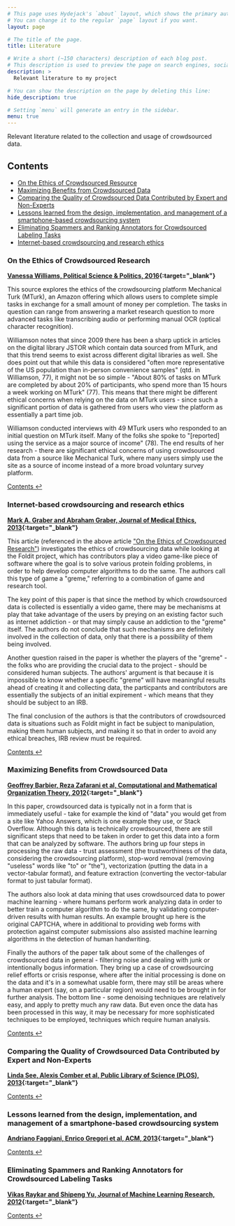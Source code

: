 ```yaml
---
# This page uses Hydejack's `about` layout, which shows the primary author's picture and about text at the top.
# You can change it to the regular `page` layout if you want.
layout: page

# The title of the page.
title: Literature

# Write a short (~150 characters) description of each blog post.
# This description is used to preview the page on search engines, social media, etc.
description: >
  Relevant literature to my project

# You can show the description on the page by deleting this line:
hide_description: true

# Setting `menu` will generate an entry in the sidebar.
menu: true
---
```


Relevant literature related to the collection and usage of crowdsourced data.

## Contents
- [On the Ethics of Crowdsourced Resource](#on-the-ethics-of-crowdsourced-research)
- [Maximizing Benefits from Crowdsourced Data](#maximizing-benefits-from-crowdsourced-data)
- [Comparing the Quality of Crowdsourced Data Contributed by Expert and Non-Experts](#comparing-the-quality-of-crowdsourced-data-contributed-by-expert-and-non-experts)
- [Lessons learned from the design, implementation, and management of a smartphone-based crowdsourcing system](#lessons-learned-from-the-design-implementation-and-management-of-a-smartphone-based-crowdsourcing-system)
- [Eliminating Spammers and Ranking Annotators for Crowdsourced Labeling Tasks](#eliminating-spammers-and-ranking-annotators-for-crowdsourced-labeling-tasks)
- [Internet-based crowdsourcing and research ethics](#internet-based-crowdsourcing-and-research-ethics)


### On the Ethics of Crowdsourced Research
**[Vanessa Williams, Political Science & Politics, 2016](https://www.cambridge.org/core/journals/ps-political-science-and-politics/article/on-the-ethics-of-crowdsourced-research/B1BDFB1111B416DD0B71540CD6E7D94F){:target="_blank"}**

This source explores the ethics of the crowdsourcing platform Mechanical Turk (MTurk), an Amazon offering which allows users to complete simple tasks in exchange for a small amount of money per completion. The tasks in question can range from answering a market research question to more advanced tasks like transcribing audio or performing manual OCR (optical character recognition). 

Williamson notes that since 2009 there has been a sharp uptick in articles on the digital library JSTOR which contain data sourced from MTurk, and that this trend seems to exist across different digital libraries as well. She does point out that while this data is considered "often more representative of the US population than in-person convenience samples" (qtd. in Williamson, 77), it might not be so simple - "About 80% of tasks on MTurk are completed by about 20% of participants, who spend more than 15 hours a week working on MTurk" (77). This means that there might be different ethical concerns when relying on the data on MTurk users - since such a significant portion of data is gathered from users who view the platform as essentially a part time job.

Williamson conducted interviews with 49 MTurk users who responded to an initial question on MTurk itself. Many of the folks she spoke to "[reported] using the service as a major source of income" (78). The end results of her research - there are significant ethical concerns of using crowdsourced data from a source like Mechanical Turk, where many users simply use the site as a source of income instead of a more broad voluntary survey platform. 

[Contents &#x21a9;&#xfe0e;](#contents)

### Internet-based crowdsourcing and research ethics 
**[Mark A. Graber and Abraham Graber, Journal of Medical Ethics, 2013](http://dx.doi.org/10.1136/medethics-2012-100798){:target="_blank"}**

This article (referenced in the above article ["On the Ethics of Crowdsourced Research"](#on-the-ethics-of-crowdsourced-research)) investigates the ethics of crowdsourcing data while looking at the Foldit project, which has contributors play a video game-like piece of software where the goal is to solve various protein folding problems, in order to help develop computer algorithms to do the same. The authors call this type of game a "greme," referring to a combination of game and research tool. 

The key point of this paper is that since the method by which crowdsourced data is collected is essentially a video game, there may be mechanisms at play that take advantage of the users by preying on an existing factor such as internet addiction - or that may simply cause an addiction to the "greme" itself. The authors do not conclude that such mechanisms are definitely involved in the collection of data, only that there is a possibility of them being involved. 

Another question raised in the paper is whether the players of the "greme" - the folks who are providing the crucial data to the project - should be considered human subjects. The authors' argument is that because it is impossible to know whether a specific "greme" will have meaningful results ahead of creating it and collecting data, the particpants and contributors are essentially the subjects of an initial expirement - which means that they should be subject to an IRB. 

The final conclusion of the authors is that the contributors of crowdsourced data is situations such as Foldit might in fact be subject to manipulation, making them human subjects, and making it so that in order to avoid any ethical breaches, IRB review must be required. 

[Contents &#x21a9;&#xfe0e;](#contents)

### Maximizing Benefits from Crowdsourced Data
**[Geoffrey Barbier, Reza Zafarani et al, Computational and Mathematical Organization Theory, 2012](https://link.springer.com/article/10.1007/s10588-012-9121-2){:target="_blank"}**

In this paper, crowdsourced data is typically not in a form that is immediately useful - take for example the kind of "data" you would get from a site like Yahoo Answers, which is one example they use, or Stack Overflow. Although this data is technically crowdsourced, there are still significant steps that need to be taken in order to get this data into a form that can be analyzed by software. The authors bring up four steps in processing the raw data - trust assessment (the trustworthiness of the data, considering the crowdsourcing platform), stop-word removal (removing "useless" words like "to" or "the"), vectorization (putting the data in a vector-tabular format), and feature extraction (converting the vector-tabular format to just tabular format). 

The authors also look at data mining that uses crowdsourced data to power machine learning - where humans perform work analyzing data in order to better train a computer algorithm to do the same, by validating computer-driven results with human results. An example brought up here is the original CAPTCHA, where in additional to providing web forms with protection against computer submissions also assisted machine learning algorithms in the detection of human handwriting.

Finally the authors of the paper talk about some of the challenges of crowdsourced data in general - filtering noise and dealing with junk or intentionally bogus information. They bring up a case of crowdsourcing relief efforts or crisis response, where after the initial processing is done on the data and it's in a somewhat usable form, there may still be areas where a human expert (say, on a particular region) would need to be brought in for further analysis. The bottom line - some denoising techniques are relatively easy, and apply to pretty much any raw data. But even once the data has been processed in this way, it may be necessary for more sophisticated techniques to be employed, techniques which require human analysis. 

[Contents &#x21a9;&#xfe0e;](#contents)

### Comparing the Quality of Crowdsourced Data Contributed by Expert and Non-Experts
**[Linda See, Alexis Comber et al, Public Library of Science (PLOS), 2013](http://journals.plos.org/plosone/article?id=10.1371/journal.pone.0069958){:target="_blank"}**


[Contents &#x21a9;&#xfe0e;](#contents)

### Lessons learned from the design, implementation, and management of a smartphone-based crowdsourcing system
**[Andriano Faggiani, Enrico Gregori et al, ACM, 2013](https://dl.acm.org/citation.cfm?id=2536717){:target="_blank"}**

[Contents &#x21a9;&#xfe0e;](#contents)

### Eliminating Spammers and Ranking Annotators for Crowdsourced Labeling Tasks
**[Vikas Raykar and Shipeng Yu, Journal of Machine Learning Research, 2012](https://dl.acm.org/citation.cfm?id=2188401){:target="_blank"}**

[Contents &#x21a9;&#xfe0e;](#contents)
